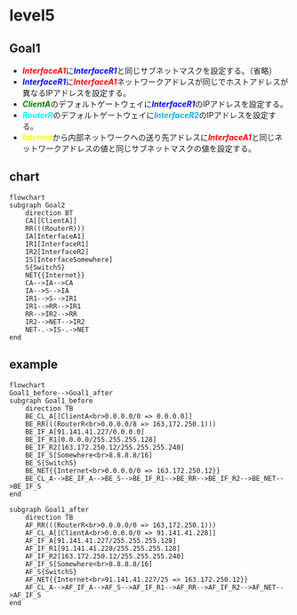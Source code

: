 # level5

## Goal1
* <font color="red">***InterfaceA1***</font>に<font color="blue">***InterfaceR1***</font>と同じサブネットマスクを設定する。（省略）
* <font color="blue">***InterfaceR1***</font>に<font color="red">***InterfaceA1***</font>ネットワークアドレスが同じでホストアドレスが異なるIPアドレスを設定する。
* <font color="green">***ClientA***</font>のデフォルトゲートウェイに<font color="blue">***InterfaceR1***</font>のIPアドレスを設定する。
* <font color="cyan">***RouterR***</font>のデフォルトゲートウェイに<font color="skayblue">***InterfaceR2***</font>のIPアドレスを設定する。
* <font color="yellow">***Internet***</font>から内部ネットワークへの送り先アドレスに<font color="red">***InterfaceA1***</font>と同じネットワークアドレスの値と同じサブネットマスクの値を設定する。


## chart
```mermaid
flowchart
subgraph Goal2
    direction BT
    CA[[ClientA]]
    RR(((RouterR)))
    IA[InterfaceA1]
    IR1[InterfaceR1]
    IR2[InterfaceR2]
    IS[InterfaceSomewhere]
    S{SwitchS}
    NET{{Internet}}
    CA-->IA-->CA
    IA-->S-->IA
    IR1-->S-->IR1
    IR1-->RR-->IR1
    RR-->IR2-->RR
    IR2-->NET-->IR2
    NET-.->IS-.->NET
end
```
## example
```mermaid
flowchart
Goal1_before-->Goal1_after
subgraph Goal1_before
    direction TB
    BE_CL_A[[ClientA<br>0.0.0.0/0 => 0.0.0.0]]
    BE_RR(((RouterR<br>0.0.0.0/8 => 163,172.250.1)))
    BE_IF_A[91.141.41.227/0.0.0.0]
    BE_IF_R1[0.0.0.0/255.255.255.128]
    BE_IF_R2[163.172.250.12/255.255.255.240]
    BE_IF_S[Somewhere<br>8.8.8.8/16]
    BE_S{SwitchS}
    BE_NET{{Internet<br>0.0.0.0/0 => 163.172.250.12}}
    BE_CL_A-->BE_IF_A-->BE_S-->BE_IF_R1-->BE_RR-->BE_IF_R2-->BE_NET-->BE_IF_S   
end

subgraph Goal1_after
    direction TB
    AF_RR(((RouterR<br>0.0.0.0/0 => 163,172.250.1)))
    AF_CL_A[[ClientA<br>0.0.0.0/0 => 91.141.41.228]]
    AF_IF_A[91.141.41.227/255.255.255.128]
    AF_IF_R1[91.141.41.228/255.255.255.128]
    AF_IF_R2[163.172.250.12/255.255.255.240]
    AF_IF_S[Somewhere<br>8.8.8.8/16]
    AF_S{SwitchS}
    AF_NET{{Internet<br>91.141.41.227/25 => 163.172.250.12}}
    AF_CL_A-->AF_IF_A-->AF_S-->AF_IF_R1-->AF_RR-->AF_IF_R2-->AF_NET-->AF_IF_S   
end
```
